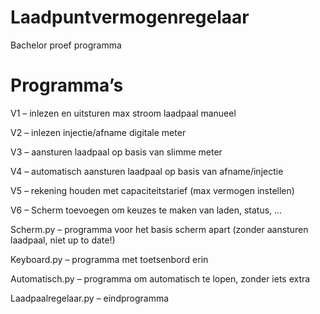 # Laadpuntvermogenregelaar
Bachelor proef programma

# Programma’s 

V1 – inlezen en uitsturen max stroom laadpaal manueel 

V2 – inlezen injectie/afname digitale meter 

V3 – aansturen laadpaal op basis van slimme meter 

V4 – automatisch aansturen laadpaal op basis van afname/injectie 

V5 – rekening houden met capaciteitstarief (max vermogen instellen) 

V6 – Scherm toevoegen om keuzes te maken van laden, status, … 

Scherm.py – programma voor het basis scherm apart (zonder aansturen laadpaal, niet up to date!) 

Keyboard.py – programma met toetsenbord erin 

Automatisch.py – programma om automatisch te lopen, zonder iets extra 

Laadpaalregelaar.py – eindprogramma 
